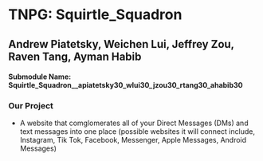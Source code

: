 # TNPG: Squirtle_Squadron  
## Andrew Piatetsky, Weichen Lui, Jeffrey Zou, Raven Tang, Ayman Habib
#### Submodule Name: Squirtle_Squadron__apiatetsky30_wlui30_jzou30_rtang30_ahabib30


### Our Project
 - A website that comglomerates all of your Direct Messages (DMs) and text messages into one place (possible websites it will connect include, Instagram, Tik Tok, Facebook, Messenger, Apple Messages, Android Messages)

